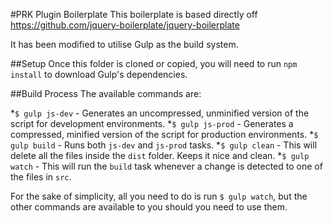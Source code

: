 #PRK Plugin Boilerplate
This boilerplate is based directly off https://github.com/jquery-boilerplate/jquery-boilerplate

It has been modified to utilise Gulp as the build system.

##Setup
Once this folder is cloned or copied, you will need to run `npm install` to download Gulp's dependencies.


##Build Process
The available commands are:

*`$ gulp js-dev` - Generates an uncompressed, unminified version of the script for development environments.
*`$ gulp js-prod` - Generates a compressed, minified version of the script for production environments.
*`$ gulp build` - Runs both `js-dev` and `js-prod` tasks.
*`$ gulp clean` - This will delete all the files inside the `dist` folder. Keeps it nice and clean.
*`$ gulp watch` - This will run the `build` task whenever a change is detected to one of the files in `src`.

For the sake of simplicity, all you need to do is run `$ gulp watch`, but the other commands are available to you should you need to use them.